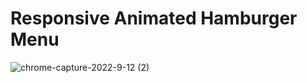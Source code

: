 # Responsive Animated Hamburger Menu


![chrome-capture-2022-9-12 (2)](https://user-images.githubusercontent.com/105635441/195352735-e4e1f11a-7a1d-49eb-89e0-9359866d9a49.gif)

